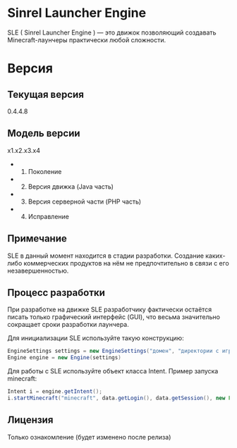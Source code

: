 ﻿Sinrel Launcher Engine
======================

SLE ( Sinrel Launcher Engine ) — это движок позволяющий создавать Minecraft-лаунчеры практически любой сложности.

Версия
======

Текущая версия
--------------
0.4.4.8

Модель версии
----------------

x1.x2.x3.x4

* 1) Поколение 
* 2) Версия движка (Java часть)
* 3) Версия серверной части (PHP часть)
* 4) Исправление

Примечание
----------

SLE в данный момент находится в стадии разработки. Создание каких-либо коммерческих продуктов на нём не предпочтительно в связи с его незавершенностью.

Процесс разработки
------------------

При разработке на движке SLE разработчику фактически остаётся писать только графический интерфейс (GUI), что весьма значительно сокращает сроки разработки лаунчера.

Для инициализации SLE используйте такую конструкцию:
```Java
EngineSettings settings = new EngineSettings("домен", "директории с игрой minecraft", "версия");
Engine engine = new Engine(settings)
```
Для работы с SLE используйте объект класса Intent.
Пример запуска minecraft:
```Java
Intent i = engine.getIntent();
i.startMinecraft("minecraft", data.getLogin(), data.getSession(), new Frame()); 
```
Лицензия
--------
Только ознакомление (будет изменено после релиза)

